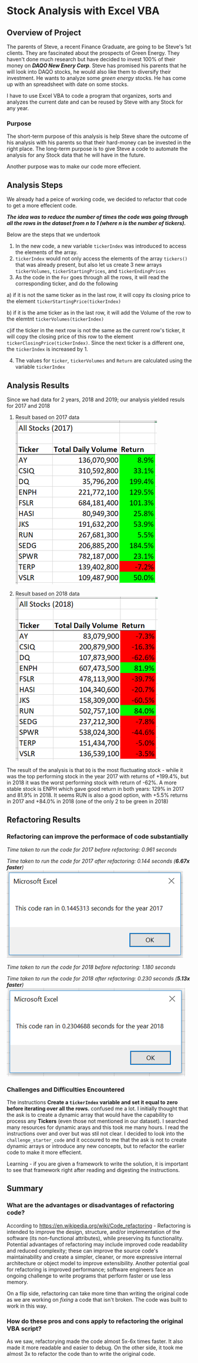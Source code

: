 # Stock Analysis with Excel VBA

## Overview of Project
The parents of Steve, a recent Finance Graduate, are going to be Steve's 1st clients. They are fascinated about the prospects of Green Energy. They haven't done much research but have decided to invest 100% of their money on ***DAQO New Enery Corp***. Steve has promised his parents that he will look into DAQO stocks, he would also like them to diversify their investment. He wants to analyze some *green energy* stocks. He has come up with an spreadsheet with date on some stocks.

I have to use Excel VBA to code a program that organizes, sorts and analyzes the current date and can be reused by Steve with any Stock for any year.

### Purpose
The short-term purpose of this analysis is help Steve share the outcome of his analysis with his parents so that their hard-money can be invested in the right place. The long-term purpose is to give Steve a code to automate the analysis for any Stock data that he will have in the future. 

Another purpose was to make our code more effecient.

## Analysis Steps
We already had a peice of working code, we decided to refactor that code to get a more effecient code. 

***The idea was to reduce the number of times the code was going through all the rows in the dataset from n to 1 (where n is the number of tickers).***

Below are the steps that we undertook

1) In the new code, a new variable `tickerIndex` was introduced to access the elements of the array.
2) `tickerIndex` would not only access the elements of the array `tickers()` that was already present, but also let us create 3 new arrays `tickerVolumes`, `tickerStartingPrices`, and `tickerEndingPrices`
4) As the code in the `For` goes through all the rows, it will read the corresponding ticker, and do the following

a) if it is not the same ticker as in the last row, it will copy its closing price to the element `tickerStartingPrice(tickerIndex)`

b) if it is the ame ticker as in the last row, it will add the Volume of the row to the elemtnt `tickerVolumes(tickerIndex)`

c)if the ticker in the next row is not the same as the current row's ticker, it will copy the closing price of this row to the element `tickerClosingPrice(tickerIndex)`. Since the next ticker is a different one, the `tickerIndex` is increased by 1.

4) The values for `ticker`, `tickerVolumes` and `Return` are calculated using the variable `tickerIndex`

## Analysis Results
Since we had data for 2 years, 2018 and 2019; our analysis yielded resuls for 2017 and 2018 
1) Result based on 2017 data 
![Year 2017 Output](./Resources/Year2017_Output.PNG)

2) Result based on 2018 data  
![Year 2018 Output](./Resources/Year2018_Output.PNG)

The result of the analysis is that `DQ` is the most fluctuating stock - while it was the top performing stock in the year 2017 with returns of +199.4%, but in 2018 it was the worst performing stock with return of -62%. A more stable stock is ENPH which gave good return in both years: 129% in 2017 and 81.9% in 2018. It seems RUN is also a good option, with +5.5% returns in 2017 and +84.0% in 2018 (one of the only 2 to be green in 2018)

## Refactoring Results

### Refactoring can improve the performace of code substantially
*Time taken to run the code for 2017 before refactoring: 0.961 seconds*

*Time taken to run the code for 2017 after refactoring: 0.144 seconds (**6.67x faster**)*
![VBA Challenge 2017](./Resources/VBA_Challenge_2017.png)

*Time taken to run the code for 2018 before refactoring: 1.180 seconds*

*Time taken to run the code for 2018 after refactoring: 0.230 seconds (**5.13x faster**)*
![VBA Challenge 2018](./Resources/VBA_Challenge_2018.PNG)

### Challenges and Difficulties Encountered
The instructions **Create a `tickerIndex` variable and set it equal to zero before iterating over all the rows.** confused me a lot. I initially thought that the ask is to create a dynamic array that would have the capability to process any **Tickers** (even those not mentioned in our dataset). I searched many resources for dynamic arays and this took me many hours. I read the instructions over and over but was stil not clear. I decided to look into the `challenge_starter_code` and it occoured to me that the ask is not to create dynamic arrays or introduce any new concepts, but to refactor the earlier code to make it more effecient.

Learning - if you are given a framework to write the solution, it is important to see that framework right after reading and digesting the instructions.

## Summary
### What are the advantages or disadvantages of refactoring code?
According to https://en.wikipedia.org/wiki/Code_refactoring - Refactoring is intended to improve the design, structure, and/or implementation of the software (its non-functional attributes), while preserving its functionality. Potential advantages of refactoring may include improved code readability and reduced complexity; these can improve the source code's maintainability and create a simpler, cleaner, or more expressive internal architecture or object model to improve extensibility. Another potential goal for refactoring is improved performance; software engineers face an ongoing challenge to write programs that perform faster or use less memory.

On a flip side, refactoring can take more time than writing the original code as we are working on *fixing* a code that isn't broken. The code was built to work in this way. 

### How do these pros and cons apply to refactoring the original VBA script?
As we saw, refactorying made the code almost 5x-6x times faster. It also made it more readable and easier to debug. On the other side, it took me almost 3x to refactor the code than to write the original code.  





